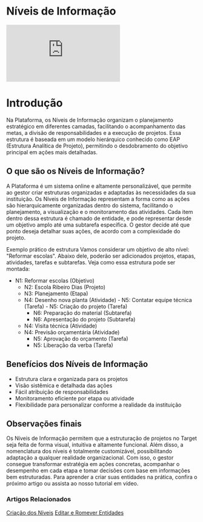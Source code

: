 # Níveis de Informação

<div class="video-container">
  <iframe
    src="https://player.vimeo.com/video/1121166648"
    title="Tutoria Vimeo"
    frameborder="0"
    allow="autoplay; fullscreen; picture-in-picture"
    allowfullscreen>
  </iframe>
</div>

# Introdução
Na Plataforma, os Níveis de Informação organizam o planejamento estratégico em diferentes camadas, facilitando o acompanhamento das metas, a divisão de responsabilidades e a execução de projetos. Essa estrutura é baseada em um modelo hierárquico conhecido como EAP (Estrutura Analítica de Projeto), permitindo o desdobramento do objetivo principal em ações mais detalhadas.

## O que são os Níveis de Informação?
A Plataforma é um sistema online e altamente personalizável, que permite ao gestor criar estruturas organizadas e adaptadas às necessidades da sua instituição. Os Níveis de Informação representam a forma como as ações são hierarquicamente organizadas dentro do sistema, facilitando o planejamento, a visualização e o monitoramento das atividades.
Cada item dentro dessa estrutura é chamado de entidade, e pode representar desde um objetivo amplo até uma subtarefa específica. O gestor decide até que ponto deseja detalhar suas ações, de acordo com a complexidade do projeto.

Exemplo prático de estrutura
Vamos considerar um objetivo de alto nível: "Reformar escolas". Abaixo dele, poderão ser adicionados projetos, etapas, atividades, tarefas e subtarefas. Veja como essa estrutura pode ser montada:
- N1: Reformar escolas (Objetivo)
   - N2: Escola Ribeiro Dias (Projeto)
    - N3: Planejamento (Etapa)
     - N4: Desenho nova planta (Atividade)
      - N5: Contatar equipe técnica (Tarefa)
      - N5: Criação do projeto (Tarefa)
        - N6: Preparação do material (Subtarefa)
        - N6: Apresentação do projeto (Subtarefa)
    - N4: Visita técnica (Atividade)
    - N4: Previsão orçamentária (Atividade)
      - N5: Aprovação do orçamento (Tarefa)
      - N5: Liberação da verba (Tarefa)

## Benefícios dos Níveis de Informação
- Estrutura clara e organizada para os projetos
- Visão sistêmica e detalhada das ações
- Fácil atribuição de responsabilidades
- Monitoramento eficiente por etapa ou atividade
- Flexibilidade para personalizar conforme a realidade da instituição

## Observações finais
Os Níveis de Informação permitem que a estruturação de projetos no Target seja feita de forma visual, intuitiva e altamente funcional. Além disso, a nomenclatura dos níveis é totalmente customizável, possibilitando adaptação a qualquer realidade organizacional.
Com isso, o gestor consegue transformar estratégia em ações concretas, acompanhar o desempenho em cada etapa e tomar decisões com base em informações bem estruturadas.
Para aprender a criar suas entidades na prática, confira o próximo artigo ou assista ao nosso tutorial em vídeo.

### Artigos Relacionados
[Criação dos Níveis](docs/2.1_Criação_dos_Níveis_(N1,_N2,_N3,_N4,_N5_e_N6).md)
[Editar e Romever Entidades](docs/2.2_Como_Editar_e_Remover_Entidades.md)
